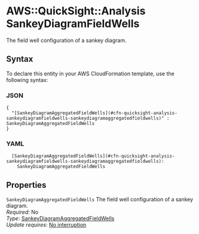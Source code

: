 # AWS::QuickSight::Analysis SankeyDiagramFieldWells<a name="aws-properties-quicksight-analysis-sankeydiagramfieldwells"></a>

The field well configuration of a sankey diagram\.

## Syntax<a name="aws-properties-quicksight-analysis-sankeydiagramfieldwells-syntax"></a>

To declare this entity in your AWS CloudFormation template, use the following syntax:

### JSON<a name="aws-properties-quicksight-analysis-sankeydiagramfieldwells-syntax.json"></a>

```
{
  "[SankeyDiagramAggregatedFieldWells](#cfn-quicksight-analysis-sankeydiagramfieldwells-sankeydiagramaggregatedfieldwells)" : SankeyDiagramAggregatedFieldWells
}
```

### YAML<a name="aws-properties-quicksight-analysis-sankeydiagramfieldwells-syntax.yaml"></a>

```
  [SankeyDiagramAggregatedFieldWells](#cfn-quicksight-analysis-sankeydiagramfieldwells-sankeydiagramaggregatedfieldwells):
    SankeyDiagramAggregatedFieldWells
```

## Properties<a name="aws-properties-quicksight-analysis-sankeydiagramfieldwells-properties"></a>

`SankeyDiagramAggregatedFieldWells` <a name="cfn-quicksight-analysis-sankeydiagramfieldwells-sankeydiagramaggregatedfieldwells"></a>
The field well configuration of a sankey diagram\.  
_Required_: No  
_Type_: [SankeyDiagramAggregatedFieldWells](aws-properties-quicksight-analysis-sankeydiagramaggregatedfieldwells.md)  
_Update requires_: [No interruption](https://docs.aws.amazon.com/AWSCloudFormation/latest/UserGuide/using-cfn-updating-stacks-update-behaviors.html#update-no-interrupt)

